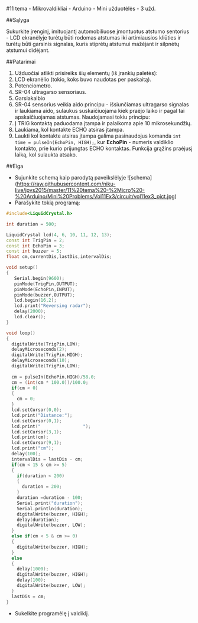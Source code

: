 ﻿#11 tema - Mikrovaldikliai - Arduino - Mini užduotėlės - 3 užd.

##Sąlyga

Sukurkite įrenginį, imituojantį automobiliuose įmontuotus atstumo sentorius - LCD ekranėlyje turėtų būti rodomas atstumas iki artimiausios kliūties ir turėtų būti garsinis signalas, kuris stiprėtų atstumui mažėjant ir silpnėtų atstumui didėjant.

##Patarimai

1. Užduočiai atlikti prisireiks šių elementų (iš įrankių paletės):
  1. LCD ekranėlio (tokio, koks buvo naudotas per paskaitą).
  2. Potenciometro.
  3. SR-04 ultragarso sensoriaus.
  4. Garsiakalbio
2. SR-04 sensorius veikia aido principu - išsiunčiamas ultragarso signalas ir laukiama aido, sulaukus suskaičiuojama kiek praėjo laiko ir pagal tai apskaičiuojamas atstumas. Naudojamasi tokiu principu:
  1. Į TRIG kontaktą paduodama įtampa ir palaikoma apie 10 mikrosekundžių.
  2. Laukiama, kol kontakte ECHO atsiras įtampa.
3. Laukti kol kontakte atsiras įtampa galima pasinaudojus komanda `int time = pulseIn(EchoPin, HIGH);`, kur **EchoPin** - numeris valdiklio kontakto, prie kurio prijungtas ECHO kontaktas. Funkcija grąžins praėjusį laiką, kol sulaukta atsako.

##Eiga

- Sujunkite schemą kaip parodytą paveikslėlyje 
![schema] (https://raw.githubusercontent.com/niku-live/jpvs2015/master/11%20tema%20-%2Micro%20-%20Arduino/Mini%20Problems/Vol11Ex3/circuit/vol11ex3_pict.jpg)
- Parašykite tokią programą:
```cpp
#include<LiquidCrystal.h>  

int duration = 500;

LiquidCrystal lcd(4, 6, 10, 11, 12, 13); 
const int TrigPin = 2;
const int EchoPin = 3;
const int buzzer = 5;
float cm,currentDis,lastDis,intervalDis;

void setup()
{
   Serial.begin(9600); 
   pinMode(TrigPin,OUTPUT);
   pinMode(EchoPin,INPUT);
   pinMode(buzzer,OUTPUT);
   lcd.begin(16,2);  
   lcd.print("Reversing radar");  
   delay(2000);  
   lcd.clear();
}

void loop()
{
  digitalWrite(TrigPin,LOW);
  delayMicroseconds(2);
  digitalWrite(TrigPin,HIGH);
  delayMicroseconds(10);
  digitalWrite(TrigPin,LOW);
	
  cm = pulseIn(EchoPin,HIGH)/58.0;  
  cm = (int(cm * 100.0))/100.0;
  if(cm < 0)
  {
    cm = 0;
  }
  lcd.setCursor(0,0);  
  lcd.print("Distance:");
  lcd.setCursor(0,1);  
  lcd.print("                ");
  lcd.setCursor(3,1);  
  lcd.print(cm);  
  lcd.setCursor(9,1);
  lcd.print("cm");
  delay(100);
  intervalDis = lastDis - cm;
  if(cm < 15 & cm >= 5)
  {
    if(duration < 200)
    {
      duration = 200;
    }
    duration =duration - 100;
    Serial.print("duration");
    Serial.println(duration);
    digitalWrite(buzzer, HIGH);
    delay(duration);
    digitalWrite(buzzer, LOW);
  }
  else if(cm < 5 & cm >= 0)
  {
    digitalWrite(buzzer, HIGH);
  }
  else
  {
    delay(1000);
    digitalWrite(buzzer, HIGH);
    delay(100);
    digitalWrite(buzzer, LOW);
  }
  lastDis = cm;
}
```
- Sukelkite programėlę į valdiklį.
